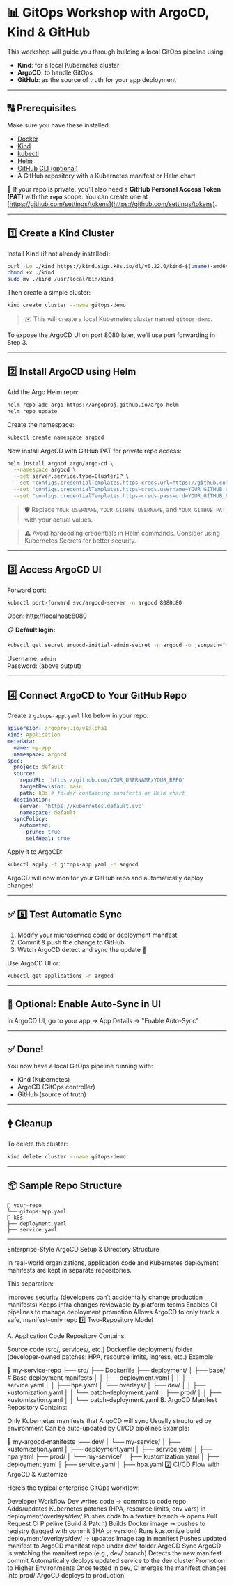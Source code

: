 # 📊 GitOps Workshop with ArgoCD, Kind & GitHub

This workshop will guide you through building a local GitOps pipeline using:

- **Kind**: for a local Kubernetes cluster
- **ArgoCD**: to handle GitOps
- **GitHub**: as the source of truth for your app deployment

---

## 🔠 Prerequisites

Make sure you have these installed:

- [Docker](https://www.docker.com/products/docker-desktop)
- [Kind](https://kind.sigs.k8s.io/)
- [kubectl](https://kubernetes.io/docs/tasks/tools/)
- [Helm](https://helm.sh/docs/intro/install/)
- [GitHub CLI (optional)](https://cli.github.com/)
- A GitHub repository with a Kubernetes manifest or Helm chart

🔐 If your repo is private, you’ll also need a **GitHub Personal Access Token (PAT)** with the **`repo`** scope. You can create one at [https://github.com/settings/tokens](https://github.com/settings/tokens).

---

## 1️⃣ Create a Kind Cluster

Install Kind (if not already installed):

```bash
curl -Lo ./kind https://kind.sigs.k8s.io/dl/v0.22.0/kind-$(uname)-amd64
chmod +x ./kind
sudo mv ./kind /usr/local/bin/kind
```

Then create a simple cluster:

```bash
kind create cluster --name gitops-demo
```

> ✉️ This will create a local Kubernetes cluster named `gitops-demo`.

To expose the ArgoCD UI on port 8080 later, we’ll use port forwarding in Step 3.

---

## 2️⃣ Install ArgoCD using Helm

Add the Argo Helm repo:

```bash
helm repo add argo https://argoproj.github.io/argo-helm
helm repo update
```

Create the namespace:

```bash
kubectl create namespace argocd
```

Now install ArgoCD with GitHub PAT for private repo access:

```bash
helm install argocd argo/argo-cd \
  --namespace argocd \
  --set server.service.type=ClusterIP \
  --set "configs.credentialTemplates.https-creds.url=https://github.com/YOUR_USERNAME" \
  --set "configs.credentialTemplates.https-creds.username=YOUR_GITHUB_USERNAME" \
  --set "configs.credentialTemplates.https-creds.password=YOUR_GITHUB_PAT"
```

> 🛡️ Replace `YOUR_USERNAME`, `YOUR_GITHUB_USERNAME`, and `YOUR_GITHUB_PAT` with your actual values.

> ⚠️ Avoid hardcoding credentials in Helm commands. Consider using Kubernetes Secrets for better security.

---

## 3️⃣ Access ArgoCD UI

Forward port:

```bash
kubectl port-forward svc/argocd-server -n argocd 8080:80
```

Open: [http://localhost:8080](http://localhost:8080)

📋 **Default login:**

```bash
kubectl get secret argocd-initial-admin-secret -n argocd -o jsonpath="{.data.password}" | base64 -d && echo
```

Username: `admin`\
Password: (above output)

---

## 4️⃣ Connect ArgoCD to Your GitHub Repo

Create a `gitops-app.yaml` like below in your repo:

```yaml
apiVersion: argoproj.io/v1alpha1
kind: Application
metadata:
  name: my-app
  namespace: argocd
spec:
  project: default
  source:
    repoURL: 'https://github.com/YOUR_USERNAME/YOUR_REPO'
    targetRevision: main
    path: k8s # folder containing manifests or Helm chart
  destination:
    server: 'https://kubernetes.default.svc'
    namespace: default
  syncPolicy:
    automated:
      prune: true
      selfHeal: true
```

Apply it to ArgoCD:

```bash
kubectl apply -f gitops-app.yaml -n argocd
```

ArgoCD will now monitor your GitHub repo and automatically deploy changes!

---

## ✅ 5️⃣ Test Automatic Sync

1. Modify your microservice code or deployment manifest
2. Commit & push the change to GitHub
3. Watch ArgoCD detect and sync the update 🎯

Use ArgoCD UI or:

```bash
kubectl get applications -n argocd
```

---

## 🔄 Optional: Enable Auto-Sync in UI

In ArgoCD UI, go to your app → App Details → "Enable Auto-Sync"

---

## ✅ Done!

You now have a local GitOps pipeline running with:

- Kind (Kubernetes)
- ArgoCD (GitOps controller)
- GitHub (source of truth)

---

## 🛉️ Cleanup

To delete the cluster:

```bash
kind delete cluster --name gitops-demo
```

---

## 📦 Sample Repo Structure

```
📁 your-repo
└── gitops-app.yaml
📅️ k8s
├── deployment.yaml
├── service.yaml

```

---

Enterprise-Style ArgoCD Setup & Directory Structure

In real-world organizations, application code and Kubernetes deployment manifests are kept in separate repositories.

This separation:

Improves security (developers can’t accidentally change production manifests)
Keeps infra changes reviewable by platform teams
Enables CI pipelines to manage deployment promotion
Allows ArgoCD to only track a safe, manifest-only repo
1️⃣ Two-Repository Model

A. Application Code Repository
Contains:

Source code (src/, services/, etc.)
Dockerfile
deployment/ folder (developer-owned patches: HPA, resource limits, ingress, etc.)
Example:

📁 my-service-repo
 ├── src/
 ├── Dockerfile
 ├── deployment/
 │   ├── base/                 # Base deployment manifests
 │   │   ├── deployment.yaml
 │   │   ├── service.yaml
 │   │   ├── hpa.yaml
 │   └── overlays/
 │       ├── dev/
 │       │   ├── kustomization.yaml
 │       │   └── patch-deployment.yaml
 │       ├── prod/
 │       │   ├── kustomization.yaml
 │       │   └── patch-deployment.yaml
B. ArgoCD Manifest Repository
Contains:

Only Kubernetes manifests that ArgoCD will sync
Usually structured by environment
Can be auto-updated by CI/CD pipelines
Example:

📁 my-argocd-manifests
 ├── dev/
 │   └── my-service/
 │       ├── kustomization.yaml
 │       ├── deployment.yaml
 │       ├── service.yaml
 │       ├── hpa.yaml
 ├── prod/
 │   └── my-service/
 │       ├── kustomization.yaml
 │       ├── deployment.yaml
 │       ├── service.yaml
 │       ├── hpa.yaml
2️⃣ CI/CD Flow with ArgoCD & Kustomize

Here’s the typical enterprise GitOps workflow:

Developer Workflow
Dev writes code → commits to code repo
Adds/updates Kubernetes patches (HPA, resource limits, env vars) in deployment/overlays/dev/
Pushes code to a feature branch → opens Pull Request
CI Pipeline (Build & Patch)
Builds Docker image → pushes to registry (tagged with commit SHA or version)
Runs kustomize build deployment/overlays/dev/
→ updates image tag in manifest
Pushes updated manifest to ArgoCD manifest repo under dev/ folder
ArgoCD Sync
ArgoCD is watching the manifest repo (e.g., dev/ branch)
Detects the new manifest commit
Automatically deploys updated service to the dev cluster
Promotion to Higher Environments
Once tested in dev, CI merges the manifest changes into prod/
ArgoCD deploys to production



